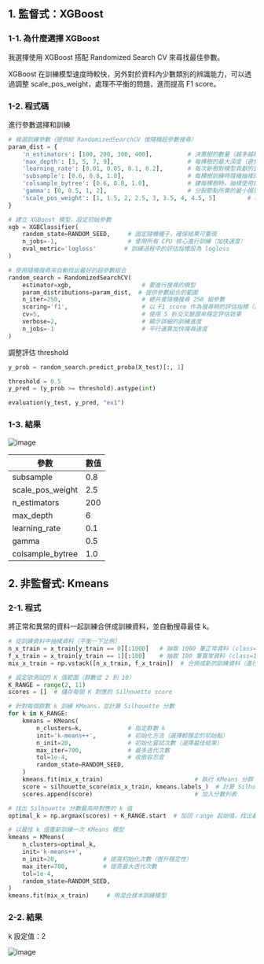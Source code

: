 ## 1. 監督式：XGBoost

### 1-1. 為什麼選擇 XGBoost

我選擇使用 XGBoost 搭配 Randomized Search CV 來尋找最佳參數。

XGBoost 在訓練模型速度時較快，另外對於資料內少數類別的辨識能力，可以透過調整 scale_pos_weight，處理不平衡的問題，進而提高 F1 score。

### 1-2. 程式碼

進行參數選擇和訓練
``` python
# 候選訓練參數（提供給 RandomizedSearchCV 做隨機超參數搜尋）
param_dist = {
    'n_estimators': [100, 200, 300, 400],          # 決策樹的數量（越多越穩定，但訓練時間較久）
    'max_depth': [3, 5, 7, 9],                     # 每棵樹的最大深度（避免過擬合）
    'learning_rate': [0.01, 0.05, 0.1, 0.2],       # 每次新樹對模型貢獻的比例（越小越穩定，越大收斂越快）
    'subsample': [0.6, 0.8, 1.0],                  # 每棵樹訓練時隨機抽樣的樣本比例（控制過擬合）
    'colsample_bytree': [0.6, 0.8, 1.0],           # 建每棵樹時，抽樣使用的特徵比例（降低特徵間共線性）
    'gamma': [0, 0.5, 1, 2],                       # 分裂節點所需的最小損失減少量（越大越保守，抑制過擬合）
    'scale_pos_weight': [1, 1.5, 2, 2.5, 3, 3.5, 4, 4.5, 5]         # 權重平衡，用來處理類別不平衡
}

# 建立 XGBoost 模型，設定初始參數
xgb = XGBClassifier(
    random_state=RANDOM_SEED,     # 固定隨機種子，確保結果可重現
    n_jobs=-1,                    # 使用所有 CPU 核心進行訓練（加快速度）
    eval_metric='logloss'        # 訓練過程中的評估指標設為 logloss
)

# 使用隨機搜尋來自動找出最好的超參數組合
random_search = RandomizedSearchCV(
    estimator=xgb,                    # 要進行搜尋的模型
    param_distributions=param_dist,  # 提供參數組合的範圍
    n_iter=250,                       # 總共會隨機搜尋 250 組參數
    scoring='f1',                     # 以 F1 score 作為搜尋時的評估指標（適合類別不平衡）
    cv=5,                             # 使用 5 折交叉驗證來穩定評估效果
    verbose=2,                        # 顯示詳細的訓練進度
    n_jobs=-1                         # 平行運算加快搜尋速度
)
```

調整評估 threshold

``` python
y_prob = random_search.predict_proba(X_test)[:, 1]

threshold = 0.5
y_pred = (y_prob >= threshold).astype(int)

evaluation(y_test, y_pred, "ex1")
```

### 1-3. 結果

![image](https://raw.githubusercontent.com/SenCha930511/NTCU-Machine-Learning/refs/heads/main/images/supervise_result.png)


| 參數             | 數值 |
| ---------------- | ---- |
| subsample        | 0.8  |
| scale_pos_weight | 2.5  |
| n_estimators     | 200  |
| max_depth        | 6    |
| learning_rate    | 0.1  |
| gamma            | 0.5  |
| colsample_bytree | 1.0  |


## 2. 非監督式: Kmeans

### 2-1. 程式

將正常和異常的資料一起訓練合併成訓練資料，並自動搜尋最佳 k。

```python
# 從訓練資料中抽樣資料（平衡一下比例）
n_x_train = x_train[y_train == 0][:1000]   # 抽取 1000 筆正常資料 (class=0)
f_x_train = x_train[y_train == 1][:100]    # 抽取 100 筆異常資料 (class=1)
mix_x_train = np.vstack([n_x_train, f_x_train])  # 合併成新的訓練資料（進行分群）

# 設定欲測試的 K 值範圍（群數從 2 到 10）
K_RANGE = range(2, 11)
scores = []  # 儲存每個 K 對應的 Silhouette score

# 針對每個群數 k 訓練 KMeans，並計算 Silhouette 分數
for k in K_RANGE:
    kmeans = KMeans(
        n_clusters=k,             # 指定群數 k
        init='k-means++',         # 初始化方法（選擇較穩定的初始點）
        n_init=20,                # 初始化嘗試次數（選擇最佳結果）
        max_iter=700,             # 最多迭代次數
        tol=1e-4,                 # 收斂容忍度
        random_state=RANDOM_SEED,
    )
    kmeans.fit(mix_x_train)                          # 執行 KMeans 分群
    score = silhouette_score(mix_x_train, kmeans.labels_)  # 計算 Silhouette 分數（分群品質指標）
    scores.append(score)                             # 加入分數列表

# 找出 Silhouette 分數最高時對應的 k 值
optimal_k = np.argmax(scores) + K_RANGE.start  # 加回 range 起始值，找出最佳群數

# 以最佳 k 值重新訓練一次 KMeans 模型
kmeans = KMeans(
    n_clusters=optimal_k,
    init='k-means++',
    n_init=20,             # 提高初始化次數（提升穩定性）
    max_iter=700,          # 提高最大迭代次數
    tol=1e-4,
    random_state=RANDOM_SEED,
)
kmeans.fit(mix_x_train)     # 用混合樣本訓練模型
```

### 2-2. 結果

k 設定值：2

![image](https://raw.githubusercontent.com/SenCha930511/NTCU-Machine-Learning/refs/heads/main/images/unsupervise_result.png)

